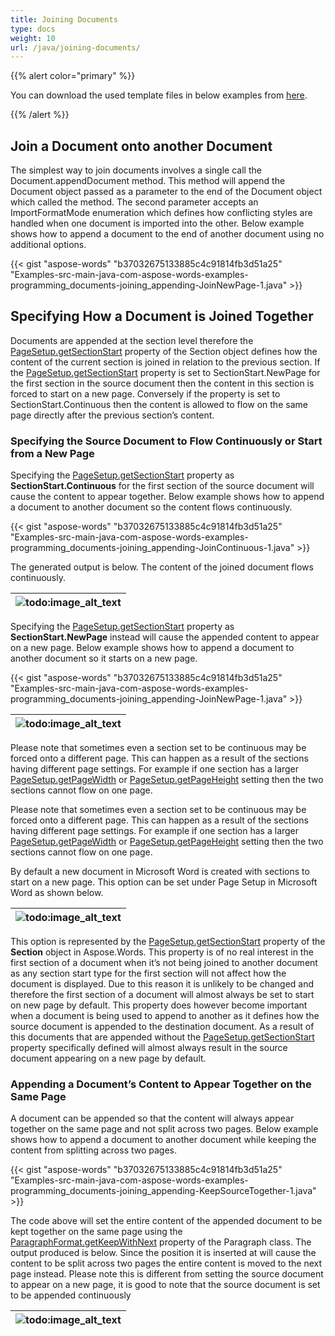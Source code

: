 ```yaml
---
title: Joining Documents
type: docs
weight: 10
url: /java/joining-documents/
---
```


{{% alert color="primary" %}} 

You can download the used template files in below examples from [here](https://github.com/aspose-words/Aspose.Words-for-Java/tree/master/Examples/src/main/resources/com/aspose/words/examples/programming_documents/joining_appending).

{{% /alert %}} 

## Join a Document onto another Document

The simplest way to join documents involves a single call the Document.appendDocument method. This method will append the Document object passed as a parameter to the end of the Document object which called the method. The second parameter accepts an ImportFormatMode enumeration which defines how conflicting styles are handled when one document is imported into the other. Below example shows how to append a document to the end of another document using no additional options.

{{< gist "aspose-words" "b37032675133885c4c91814fb3d51a25" "Examples-src-main-java-com-aspose-words-examples-programming_documents-joining_appending-JoinNewPage-1.java" >}}

## Specifying How a Document is Joined Together

Documents are appended at the section level therefore the [PageSetup.getSectionStart](http://www.aspose.com/api/java/words/com.aspose.words/classes/pagesetup/methods/getSectionStart\(\)/) property of the Section object defines how the content of the current section is joined in relation to the previous section. If the [PageSetup.getSectionStart](http://www.aspose.com/api/java/words/com.aspose.words/classes/pagesetup/methods/getSectionStart\(\)/) property is set to SectionStart.NewPage for the first section in the source document then the content in this section is forced to start on a new page. Conversely if the property is set to SectionStart.Continuous then the content is allowed to flow on the same page directly after the previous section’s content.

### Specifying the Source Document to Flow Continuously or Start from a New Page

Specifying the [PageSetup.getSectionStart](http://www.aspose.com/api/java/words/com.aspose.words/classes/pagesetup/methods/getSectionStart\(\)/) property as **SectionStart.Continuous** for the first section of the source document will cause the content to appear together. Below example shows how to append a document to another document so the content flows continuously.

{{< gist "aspose-words" "b37032675133885c4c91814fb3d51a25" "Examples-src-main-java-com-aspose-words-examples-programming_documents-joining_appending-JoinContinuous-1.java" >}}

The generated output is below. The content of the joined document flows continuously.

|![todo:image_alt_text](http://i.imgur.com/xDLCiCQ.png)|
| :- |
Specifying the [PageSetup.getSectionStart](http://www.aspose.com/api/java/words/com.aspose.words/classes/pagesetup/methods/getSectionStart\(\)/) property as **SectionStart.NewPage** instead will cause the appended content to appear on a new page. Below example shows how to append a document to another document so it starts on a new page.

{{< gist "aspose-words" "b37032675133885c4c91814fb3d51a25" "Examples-src-main-java-com-aspose-words-examples-programming_documents-joining_appending-JoinNewPage-1.java" >}}

|![todo:image_alt_text](http://i.imgur.com/Ngyrybq.png)|
| :- |
Please note that sometimes even a section set to be continuous may be forced onto a different page. This can happen as a result of the sections having different page settings. For example if one section has a larger [PageSetup.getPageWidth](http://www.aspose.com/api/java/words/com.aspose.words/classes/pagesetup/methods/getPageWidth\(\)/) or [PageSetup.getPageHeight](http://www.aspose.com/api/java/words/com.aspose.words/classes/pagesetup/methods/getPageHeight\(\)/) setting then the two sections cannot flow on one page.

Please note that sometimes even a section set to be continuous may be forced onto a different page. This can happen as a result of the sections having different page settings. For example if one section has a larger [PageSetup.getPageWidth](http://www.aspose.com/api/java/words/com.aspose.words/classes/pagesetup/methods/getPageWidth\(\)/) or [PageSetup.getPageHeight](http://www.aspose.com/api/java/words/com.aspose.words/classes/pagesetup/methods/getPageHeight\(\)/) setting then the two sections cannot flow on one page.

By default a new document in Microsoft Word is created with sections to start on a new page. This option can be set under Page Setup in Microsoft Word as shown below.

|![todo:image_alt_text](http://i.imgur.com/MzMi9Dc.png)|
| :- |


This option is represented by the [PageSetup.getSectionStart](http://www.aspose.com/api/java/words/com.aspose.words/classes/pagesetup/methods/getSectionStart\(\)/) property of the **Section** object in Aspose.Words. This property is of no real interest in the first section of a document when it’s not being joined to another document as any section start type for the first section will not affect how the document is displayed. Due to this reason it is unlikely to be changed and therefore the first section of a document will almost always be set to start on new page by default. This property does however become important when a document is being used to append to another as it defines how the source document is appended to the destination document. As a result of this documents that are appended without the [PageSetup.getSectionStart](http://www.aspose.com/api/java/words/com.aspose.words/classes/pagesetup/methods/getSectionStart\(\)/) property specifically defined will almost always result in the source document appearing on a new page by default.

### Appending a Document’s Content to Appear Together on the Same Page

A document can be appended so that the content will always appear together on the same page and not split across two pages. Below example shows how to append a document to another document while keeping the content from splitting across two pages.

{{< gist "aspose-words" "b37032675133885c4c91814fb3d51a25" "Examples-src-main-java-com-aspose-words-examples-programming_documents-joining_appending-KeepSourceTogether-1.java" >}}

The code above will set the entire content of the appended document to be kept together on the same page using the [ParagraphFormat.getKeepWithNext](http://www.aspose.com/api/java/words/com.aspose.words/classes/paragraphformat/methods/getKeepWithNext\(\)/) property of the Paragraph class. The output produced is below. Since the position it is inserted at will cause the content to be split across two pages the entire content is moved to the next page instead. Please note this is different from setting the source document to appear on a new page, it is good to note that the source document is set to be appended continuously

|![todo:image_alt_text](http://i.imgur.com/Ngyrybq.png)|
| :- |

